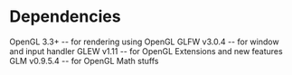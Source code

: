 # Dependencies

OpenGL 3.3+ -- for rendering using OpenGL
GLFW v3.0.4 -- for window and input handler
GLEW v1.11 -- for OpenGL Extensions and new features
GLM v0.9.5.4 -- for OpenGL Math stuffs

